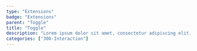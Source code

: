 ```yaml
---
type: "Extensions"
badge: "Extensions"
parent: "Toggle"
title: "Toggle"
description: "Lorem ipsum dolor sit amet, consectetur adipiscing elit. Nunc tempus laoreet leo sit amet iaculis."
categories: ["300-Interaction"]
---
```

